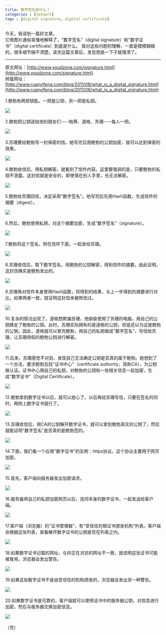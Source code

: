 ```yaml
---
title: 数字签名是什么？
categories : [network]
tags : [digital signature, digital certificate]
---
```


今天，我读到一篇好文章。<br />
它用图片通俗易懂地解释了，"数字签名"（digital signature）和"数字证书"（digital certificate）到底是什么。
我对这些问题的理解，一直是模模糊糊的，很多细节搞不清楚。读完这篇文章后，发现思路一下子就理清了。

---

原文网址：[http://www.youdzone.com/signature.html](http://www.youdzone.com/signature.html) <br />
转载网址：[http://www.ruanyifeng.com/blog/2011/08/what_is_a_digital_signature.html](http://www.ruanyifeng.com/blog/2011/08/what_is_a_digital_signature.html) <br />
<br />
 1.鲍勃有两把钥匙，一把是公钥，另一把是私钥。

![](http://image.beekka.com/blog/201108/bg2011080901.png)
<br /><br />
 2.鲍勃把公钥送给他的朋友们----帕蒂、道格、苏珊----每人一把。

![](http://image.beekka.com/blog/201108/bg2011080902.png)
<br /><br />
 3.苏珊要给鲍勃写一封保密的信。她写完后用鲍勃的公钥加密，就可以达到保密的效果。

![](http://image.beekka.com/blog/201108/bg2011080903.png)
<br /><br />
 4.鲍勃收信后，用私钥解密，就看到了信件内容。这里要强调的是，只要鲍勃的私钥不泄露，这封信就是安全的，即使落在别人手里，也无法解密。

![](http://image.beekka.com/blog/201108/bg2011080904.png)
<br /><br />
 5.鲍勃给苏珊回信，决定采用"数字签名"。他写完后先用Hash函数，生成信件的摘要（digest）。

![](http://image.beekka.com/blog/201108/bg2011080905.png)
<br /><br />
 6.然后，鲍勃使用私钥，对这个摘要加密，生成"数字签名"（signature）。

![](http://image.beekka.com/blog/201108/bg2011080906.png)
<br /><br />
 7.鲍勃将这个签名，附在信件下面，一起发给苏珊。

![](http://image.beekka.com/blog/201108/bg2011080907.png)
<br /><br />
 8.苏珊收信后，取下数字签名，用鲍勃的公钥解密，得到信件的摘要。由此证明，这封信确实是鲍勃发出的。

![](http://image.beekka.com/blog/201108/bg2011080908.png)
<br /><br />
 9.苏珊再对信件本身使用Hash函数，将得到的结果，与上一步得到的摘要进行对比。如果两者一致，就证明这封信未被修改过。

![](http://image.beekka.com/blog/201108/bg2011080909.png)
<br /><br />
 10.复杂的情况出现了。道格想欺骗苏珊，他偷偷使用了苏珊的电脑，用自己的公钥换走了鲍勃的公钥。此时，苏珊实际拥有的是道格的公钥，但是还以为这是鲍勃的公钥。因此，道格就可以冒充鲍勃，用自己的私钥做成"数字签名"，写信给苏珊，让苏珊用假的鲍勃公钥进行解密。

![](http://image.beekka.com/blog/201108/bg2011080910.png)
<br /><br />
 11.后来，苏珊感觉不对劲，发现自己无法确定公钥是否真的属于鲍勃。她想到了一个办法，要求鲍勃去找"证书中心"（certificate authority，简称CA），为公钥做认证。证书中心用自己的私钥，对鲍勃的公钥和一些相关信息一起加密，生成"数字证书"（Digital Certificate）。

![](http://image.beekka.com/blog/201108/bg2011080911.png)
<br /><br />
 12.鲍勃拿到数字证书以后，就可以放心了。以后再给苏珊写信，只要在签名的同时，再附上数字证书就行了。

![](http://image.beekka.com/blog/201108/bg2011080912.png)
<br /><br />
 13.苏珊收信后，用CA的公钥解开数字证书，就可以拿到鲍勃真实的公钥了，然后就能证明"数字签名"是否真的是鲍勃签的。

![](http://image.beekka.com/blog/201108/bg2011080913.png)
<br /><br />
 14.下面，我们看一个应用"数字证书"的实例：https协议。这个协议主要用于网页加密。

![](http://image.beekka.com/blog/201108/bg2011080914.jpg)
<br /><br />
 15.首先，客户端向服务器发出加密请求。

![](http://image.beekka.com/blog/201108/bg2011080915.png)
<br /><br />
 16.服务器用自己的私钥加密网页以后，连同本身的数字证书，一起发送给客户端。

![](http://image.beekka.com/blog/201108/bg2011080916.png)
<br /><br />
 17.客户端（浏览器）的"证书管理器"，有"受信任的根证书颁发机构"列表。客户端会根据这张列表，查看解开数字证书的公钥是否在列表之内。

![](http://image.beekka.com/blog/201108/bg2011080917.png)
<br /><br />
 18.如果数字证书记载的网址，与你正在浏览的网址不一致，就说明这张证书可能被冒用，浏览器会发出警告。

![](http://image.beekka.com/blog/201108/bg2011080918.png)
<br /><br />
 19.如果这张数字证书不是由受信任的机构颁发的，浏览器会发出另一种警告。

![](http://image.beekka.com/blog/201108/bg2011080919.jpg)
<br /><br />
 20.如果数字证书是可靠的，客户端就可以使用证书中的服务器公钥，对信息进行加密，然后与服务器交换加密信息。

![](http://image.beekka.com/blog/201108/bg2011080920.png)
<br /><br />
（完）